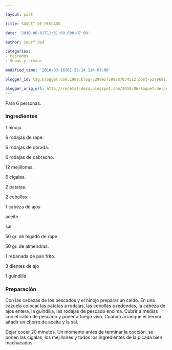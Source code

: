 ```yaml
---

layout: post

title: SUQUET DE PESCADO

date: '2010-06-01T11:31:00.000-07:00'

author: Smurf Dad

categories:
- Pescados
- Sopas y cremas

modified_time: '2016-03-16T01:53:14.114-07:00'

blogger_id: tag:blogger.com,1999:blog-5299957599287034512.post-5279691733490972436

blogger_orig_url: http://recetas-desa.blogspot.com/2010/06/suquet-de-pescado.html
---
```


Para 6 personas.

<h3>Ingredientes</h3>

1 hinojo.

6 rodajas de rape.

6 rodajas de dorada.

6 rodajas de cabracho.

12 mejillones.

6 cigalas.

2 patatas.

2 cebollas.

1 cabeza de ajos

aceite

sal.

50 gr. de hígado de rape.

50 gr. de almendras.

1 rebanada de pan frito.

3 dientes de ajo

1 guindilla

<h3>Preparación</h3>

Con las cabezas de los pescados y el hinojo preparar un caldo. En una cazuela colocar las patatas a rodajas, las cebollas a redondas, la cabeza de ajos entera, la guindilla, las rodajas de pescado encima. Cubrir a medias con el caldo de pescado y poner a fuego vivo. Cuando arranque el hervor añadir un chorro de aceite y la sal.

Dejar cocer 20 minutos. Un momento antes de terminar la cocción, se ponen las cigalas, los mejillones y todos los ingredientes de la picada bien machacados.